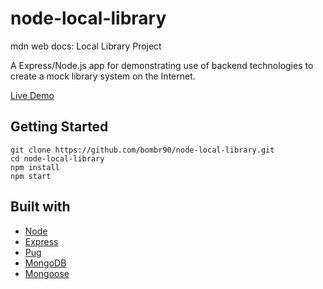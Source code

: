 # node-local-library
mdn web docs: Local Library Project

A Express/Node.js app for demonstrating use of backend technologies to create a mock library system on the Internet. 

[Live Demo]()

## Getting Started
```
git clone https://github.com/bombr90/node-local-library.git
cd node-local-library
npm install
npm start
```

## Built with 
- [Node](https://nodejs.dev/en/)
- [Express](https://expressjs.com/)
- [Pug](https://www.npmjs.com/package/pug)
- [MongoDB](https://cloud.mongodb.com/)
- [Mongoose](https://mongoosejs.com/)